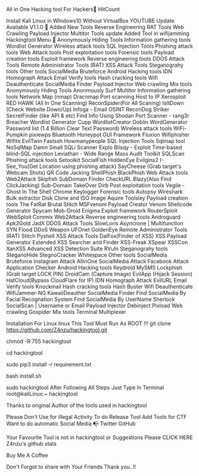 All in One Hacking tool For Hackers🥇
       HitCount 

Install Kali Linux in WIndows10 Without VirtualBox YOUTUBE
Update Available V1.1.0 🚀
 Added New Tools
 Reverse Engineering
 RAT Tools
 Web Crawling
 Payload Injector
 Multitor Tools update
 Added Tool in wifijamming
Hackingtool Menu 🧰
Anonymously Hiding Tools
Information gathering tools
Wordlist Generator
Wireless attack tools
SQL Injection Tools
Phishing attack tools
Web Attack tools
Post exploitation tools
Forensic tools
Payload creation tools
Exploit framework
Reverse engineering tools
DDOS Attack Tools
Remote Administrator Tools (RAT)
XSS Attack Tools
Steganograhy tools
Other tools
SocialMedia Bruteforce
Android Hacking tools
IDN Homograph Attack
Email Verify tools
Hash cracking tools
Wifi Deauthenticate
SocialMedia Finder
Payload Injector
Web crawling
Mix tools
Anonymously Hiding Tools
Anonmously Surf
Multitor
Information gathering tools
Network Map (nmap)
Dracnmap
Port scanning
Host to IP
Xerosploit
RED HAWK (All In One Scanning)
ReconSpider(For All Scaning)
IsItDown (Check Website Down/Up)
Infoga - Email OSINT
ReconDog
Striker
SecretFinder (like API & etc)
Find Info Using Shodan
Port Scanner - rang3r
Breacher
Wordlist Generator
Cupp
WordlistCreator
Goblin WordGenerator
Password list (1.4 Billion Clear Text Password)
Wireless attack tools
WiFi-Pumpkin
pixiewps
Bluetooth Honeypot GUI Framework
Fluxion
Wifiphisher
Wifite
EvilTwin
Fastssh
Howmanypeople
SQL Injection Tools
Sqlmap tool
NoSqlMap
Damn Small SQLi Scanner
Explo
Blisqy - Exploit Time-based blind-SQL injection
Leviathan - Wide Range Mass Audit Toolkit
SQLScan
Phishing attack tools
Setoolkit
SocialFish
HiddenEye
Evilginx2
I-See_You(Get Location using phishing attack)
SayCheese (Grab target's Webcam Shots)
QR Code Jacking
ShellPhish
BlackPhish
Web Attack tools
Web2Attack
Skipfish
SubDomain Finder
CheckURL
Blazy(Also Find ClickJacking)
Sub-Domain TakeOver
Dirb
Post exploitation tools
Vegile - Ghost In The Shell
Chrome Keylogger
Forensic tools
Autopsy
Wireshark
Bulk extractor
Disk Clone and ISO Image Aquire
Toolsley
Payload creation tools
The FatRat
Brutal
Stitch
MSFvenom Payload Creator
Venom Shellcode Generator
Spycam
Mob-Droid
Enigma
Exploit framework
RouterSploit
WebSploit
Commix
Web2Attack
Reverse engineering tools
Androguard
Apk2Gold
JadX
DDOS Attack Tools
SlowLoris
Asyncrone | Multifunction SYN Flood DDoS Weapon
UFOnet
GoldenEye
Remote Administrator Tools (RAT)
Stitch
Pyshell
XSS Attack Tools
DalFox(Finder of XSS)
XSS Payload Generator
Extended XSS Searcher and Finder
XSS-Freak
XSpear
XSSCon
XanXSS
Advanced XSS Detection Suite
RVuln
Steganograhy tools
SteganoHide
StegnoCracker
Whitespace
Other tools
SocialMedia Bruteforce
Instagram Attack
AllinOne SocialMedia Attack
Facebook Attack
Application Checker
Android Hacking tools
Keydroid
MySMS
Lockphish (Grab target LOCK PIN)
DroidCam (Capture Image)
EvilApp (Hijack Session)
HatCloud(Bypass CloudFlare for IP)
IDN Homograph Attack
EvilURL
Email Verify tools
Knockmail
Hash cracking tools
Hash Buster
Wifi Deauthenticate
WifiJammer-NG
KawaiiDeauther
SocialMedia Finder
Find SocialMedia By Facial Recognation System
Find SocialMedia By UserName
Sherlock
SocialScan | Username or Email
Payload Injector
Debinject
Pixload
Web crawling
Gospider
Mix tools
Terminal Multiplexer
    

Installation For Linux linux
This Tool Must Run As ROOT !!!
git clone https://github.com/Z4nzu/hackingtool.git

chmod -R 755 hackingtool  

cd hackingtool

sudo pip3 install -r requirement.txt

bash install.sh

sudo hackingtool
After Following All Steps Just Type In Terminal root@kaliLinux:~ hackingtool

Thanks to original Author of the tools used in hackingtool


Please Don't Use for illegal Activity
To do
 Release Tool
 Add Tools for CTF
 Want to do automatic
Social Media 📭
Twitter GitHub

Your Favourite Tool is not in hackingtool or Suggestions Please CLICK HERE
Z4nzu's github stats

Buy Me A Coffee

Don't Forgot to share with Your Friends
Thank you..!!
